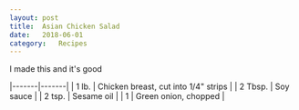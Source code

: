 ```yaml
---
layout: post
title:  Asian Chicken Salad
date:   2018-06-01
category:   Recipes
---
```


I made this and it's good

|-------|-------|
| 1 lb.     | Chicken breast, cut into 1/4" strips |
| 2 Tbsp.   | Soy sauce |
| 2 tsp.    | Sesame oil |
| 1         | Green onion, chopped |

